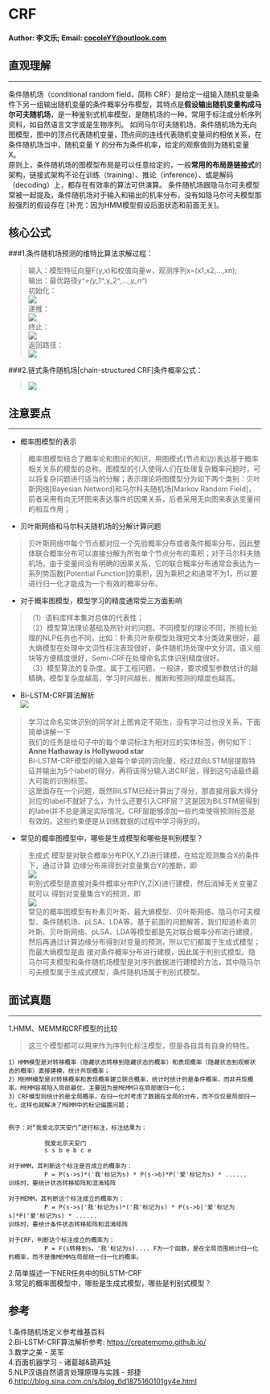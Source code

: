 # CRF #
#### Author: 李文乐; Email: cocoleYY@outlook.com ####


## 直观理解 ##

------------------------------------------------------------
条件随机场（conditional random field，简称 CRF）是给定一组输入随机变量条 件下另一组输出随机变量的条件概率分布模型，其特点是**假设输出随机变量构成马尔可夫随机场**，是一种鉴别式机率模型，是随机场的一种，常用于标注或分析序列资料，如自然语言文字或是生物序列。
如同马尔可夫随机场，条件随机场为无向图模型，图中的顶点代表随机变量，顶点间的连线代表随机变量间的相依关系，在条件随机场当中，随机变量 Y 的分布为条件机率，给定的观察值则为随机变量 X。   
原则上，条件随机场的图模型布局是可以任意给定的，一般**常用的布局是链接式**的架构，链接式架构不论在训练（training）、推论（inference）、或是解码（decoding）上，都存在有效率的算法可供演算。
条件随机场跟隐马尔可夫模型常被一起提及，条件随机场对于输入和输出的机率分布，没有如隐马尔可夫模型那般强烈的假设存在 [补充：因为HMM模型假设后面状态和前面无关]。 

## 核心公式 ##
###1.条件随机场预测的维特比算法求解过程：  


> 输入：模型特征向量F(y,x)和权值向量w，观测序列x=(x1,x2,…,xn);  
输出：最优路径y^*=(y_1^*,y_2^*,…,y_n^*)  
初始化：  
	 ![](https://m.qpic.cn/psb?/V11thrEZ18EV2M/vdZEui1slIkS1KzJzAQVwS34OgZW*6g6LvQsCJxv*dA!/b/dLYAAAAAAAAA&bo=zQErAAAAAAADB8U!&rf=viewer_4)  
递推：  
	 ![](http://m.qpic.cn/psb?/V11thrEZ18EV2M/aVoN66f4shajQcPrzYsO8fGTiPG*dXNfvppIyuV870Q!/b/dL8AAAAAAAAA&bo=XQJdAAAAAAADFzA!&rf=viewer_4)  
终止：  
	 ![](http://m.qpic.cn/psb?/V11thrEZ18EV2M/E2aVlLcp*QF8f4vaiX2DqwT3Wq2hwFsPsvR*ZSK6iPg!/b/dLYAAAAAAAAA&bo=HwFcAAAAAAADF3A!&rf=viewer_4)  
返回路径：  
	 ![](http://m.qpic.cn/psb?/V11thrEZ18EV2M/3udfuP7mwmvBHGj9x5H8V2i5W*p2qH.Um5y.Rlw8Ero!/b/dL8AAAAAAAAA&bo=VAEuAAAAAAADF0k!&rf=viewer_4)  



###2.链式条件随机场[chain-structured CRF]条件概率公式：  


> ![](https://m.qpic.cn/psb?/V11thrEZ18EV2M/eTdKbPFTkwuSvO5b3v1BQpaBcwx.WNKbs1DDZ42Z3l8!/b/dL4AAAAAAAAA&bo=ywFAAAAAAAARB7o!&rf=viewer_4)  


 

## 注意要点 ##

----------

- 概率图模型的表示  
>概率图模型结合了概率论和图论的知识，用图模式(节点和边)表达基于概率相关关系的模型的总称。图模型的引入使得人们在处理复杂概率问题时，可以将复杂问题进行适当的分解；表示理论将图模型分为如下两个类别：贝叶斯网络[Bayesian Netword]和马尔科夫随机场[Markov Random Field]，前者采用有向无环图来表达事件的因果关系，后者采用无向图来表达变量间的相互作用；  



- 贝叶斯网络和马尔科夫随机场的分解计算问题  
>贝叶斯网络中每个节点都对应一个先验概率分布或者条件概率分布，因此整体联合概率分布可以直接分解为所有单个节点分布的乘积；对于马尔科夫随机场，由于变量间没有明确的因果关系，它的联合概率分布通常会表达为一系列势函数[Potential Function]的乘积，因为乘积之和通常不为1，所以要进行归一化才能成为一个有效的概率分布。  



- 对于概率图模型，模型学习的精度通常受三方面影响
>（1）语料库样本集对总体的代表性；  
>（2）模型算法理论基础及所针对的问题。不同模型的理论不同，所擅长处理的NLP任务也不同，比如：朴素贝叶斯模型处理短文本分类效果很好，最大熵模型在处理中文词性标注表现很好，条件随机场处理中文分词，语义组块等方便精度很好，Semi-CRF在处理命名实体识别精度很好。  
>（3）模型算法的复杂度。属于工程问题，一般讲，要求模型参数估计的越精确，模型复杂度越高，学习时间越长，推断和预测的精度也越高。  




- Bi-LSTM-CRF算法解析  
	![](https://m.qpic.cn/psb?/V11thrEZ18EV2M/HHQD912uPPzxuu32GLjxt.fkskxIBKncE7ILdti39ew!/b/dLYAAAAAAAAA&bo=xgG9AQAAAAARB0s!&rf=viewer_4)  
	
> 学习过命名实体识别的同学对上图肯定不陌生，没有学习过也没关系，下面简单讲解一下  
> 我们的任务是给句子中的每个单词标注为相对应的实体标签，例句如下：  
> **Anne Hathaway is Hollywood star**  
> Bi-LSTM-CRF模型的输入是每个单词的词向量，经过双向LSTM层提取特征并输出为5个label的得分，再将该得分输入进CRF层，得到这句话最终最大可能的识别标签。  
> 这里面存在一个问题，既然BiLSTM已经计算出了得分，那直接用最大得分对应的label不就好了么，为什么还要引入CRF层？这是因为BiLSTM层得到的label并不总是满足实际情况，CRF层能够添加一些约束使得预测标签是有效的。这些约束便是从训练数据的过程中学习得到的。




- 常见的概率图模型中，哪些是生成模型和哪些是判别模型？
>生成式 模型是对联合概率分布P(X,Y,Z)进行建模，在给定观测集合X的条件下，通过计算 边缘分布来得到对变量集合Y的推断，即  
>![](http://m.qpic.cn/psb?/V11thrEZ18EV2M/HnOuUN6yfJE7zNF3HaLQbKYf7q5NWfAsOarpA.xW1XE!/b/dL4AAAAAAAAA&bo=2AFkAAAAAAARF50!&rf=viewer_4)  
>判别式模型是直接对条件概率分布P(Y,Z|X)进行建模，然后消掉无关变量Z就可以 得到对变量集合Y的预测，即   
>![](http://m.qpic.cn/psb?/V11thrEZ18EV2M/H7KjjCbjrm6P4lYQhapLTfyGPtWWYa3Q0L6Xr*yl2Kk!/b/dL4AAAAAAAAA&bo=QAFSAAAAAAARFzM!&rf=viewer_4)  
>常见的概率图模型有朴素贝叶斯、最大熵模型、贝叶斯网络、隐马尔可夫模 型、条件随机场、pLSA、LDA等。基于前面的问题解答，我们知道朴素贝叶斯、贝叶斯网络、pLSA、LDA等模型都是先对联合概率分布进行建模，然后再通过计算边缘分布得到对变量的预测，所以它们都属于生成式模型；而最大熵模型是直 接对条件概率分布进行建模，因此属于判别式模型。隐马尔可夫模型和条件随机场模型是对序列数据进行建模的方法，其中隐马尔 可夫模型属于生成式模型，条件随机场属于判别式模型。





## 面试真题 ##

----------
1.HMM、MEMM和CRF模型的比较  
>这三个模型都可以用来作为序列化标注模型，但是各自具有自身的特性。

    1）HMM模型是对转移概率（隐藏状态转移到隐藏状态的概率）和表现概率（隐藏状态到观察状态的概率）直接建模，统计共现概率；
    2）MEMM模型是对转移概率和表现概率建立联合概率，统计时统计的是条件概率，而非共现概率。MEMM容易陷入局部最优，主要因为是MEMM只在局部做归一化；
    3）CRF模型则统计的是全局概率，在归一化时考虑了数据在全局的分布，而不仅仅是局部归一化，这样也就解决了MEMM中的标记偏置问题；


    例子：对“我爱北京天安门”进行标注，标注结果为：

              我爱北京天安门
              s s b e b c e

    对于HMM，其判断这个标注是否成立的概率为：
              P = P(s->s)*('我'标记为s) * P(s->b)*P('爱'标记为s) * ......
    训练时，要统计状态转移矩阵和混淆矩阵

    对于MEMM，其判断这个标注成立的概率为：
              P = P(s->s|'我'标记为s)*('我'标记为s) * P(s->b|'爱'标记为s)*P('爱'标记为s) * ......
    训练时，要统计条件状态转移矩阵和混淆矩阵

    对于CRF，判断这个标注成立的概率为：
              P = F(s转移到s，'我'标记为s).... F为一个函数，是在全局范围统计归一化的概率，而不是像MEMM在局部统一归一化的概率。  

2.简单描述一下NER任务中的BiLSTM-CRF  
3.常见的概率图模型中，哪些是生成式模型，哪些是判别式模型？  



## 参考 ##
1.条件随机场定义参考维基百科  
2.Bi-LSTM-CRF算法解析参考: https://createmomo.github.io/  
3.数学之美 - 吴军  
4.百面机器学习 - 诸葛越&葫芦娃   
5.NLP汉语自然语言处理原理与实践 - 郑捷  
6.http://blog.sina.com.cn/s/blog_6d1875160101gy4e.html